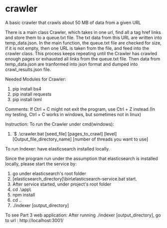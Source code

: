 # crawler
 A basic crawler that crawls about 50 MB of data from a given URL

 There is a main class Crawler, which takes in one url, find all a tag href links and store them to a queue.txt file. The txt data from this URL are written into temp_data.json.
 In the main function, the queue.txt file are checked for size, if it is not empty, then one URL is taken from the file, and feed into the crawler class.
 This process keeps repeating until the Crawler has crawled enough pages or exhausted all links from the queue.txt file. Then data from temp_data.json are tranformed into json format and dumped into crawl_results.json file.

Needed Modules for Crawler:
1. pip install bs4
2. pip install requests
3. pip install lxml

Comments:
If Ctrl + C might not exit the program, use Ctrl + Z instead.(In my testing, Ctrl + C works in windows, but sometimes not in linux)

Instruction:
To run the Crawler under cmd(windows):
1. `$ .\crawler.bat [seed_file] [pages_to_crawl] [level] [Output_file_directory_name] [number of threads you want to use] 
 
To run Indexer:
have elasticsearch installed locally.

Since the program run under the assumption that elasticsearch is installed locally, please start the service by:
1. go under elasticsearch's root folder
2. [elasticsearch_directory]\bin\elasticsearch-service.bat start.
3. After service started, under project's root folder
4. cd .\app\
5. npm install
6. cd ..
7. ./indexer [output_directory]

To see Part 3 web application:
After running ./indexer [output_directory], go to url : http://localhost:3001/





